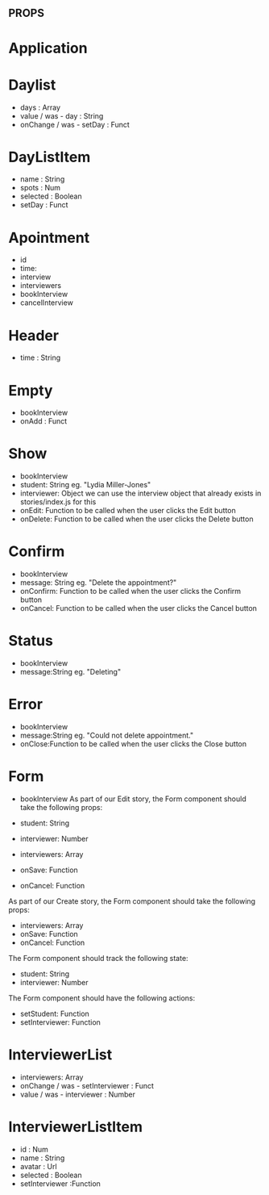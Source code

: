 ## PROPS

# Application

# Daylist

- days : Array
- value / was - day : String
- onChange / was - setDay : Funct

# DayListItem

- name : String
- spots : Num
- selected : Boolean
- setDay : Funct

# Apointment

- id
- time:
- interview
- interviewers
- bookInterview
- cancelInterview

# Header

- time : String

# Empty

- bookInterview
- onAdd : Funct

# Show

- bookInterview
- student: String eg. "Lydia Miller-Jones"
- interviewer: Object we can use the interview object that already exists in stories/index.js for this
- onEdit: Function to be called when the user clicks the Edit button
- onDelete: Function to be called when the user clicks the Delete button

# Confirm

- bookInterview
- message: String eg. "Delete the appointment?"
- onConfirm: Function to be called when the user clicks the Confirm button
- onCancel: Function to be called when the user clicks the Cancel button

# Status

- bookInterview
- message:String eg. "Deleting"

# Error

- bookInterview
- message:String eg. "Could not delete appointment."
- onClose:Function to be called when the user clicks the Close button

# Form

- bookInterview
  As part of our Edit story, the Form component should take the following props:

- student: String
- interviewer: Number
- interviewers: Array
- onSave: Function
- onCancel: Function

As part of our Create story, the Form component should take the following props:

- interviewers: Array
- onSave: Function
- onCancel: Function

The Form component should track the following state:

- student: String
- interviewer: Number

The Form component should have the following actions:

- setStudent: Function
- setInterviewer: Function

# InterviewerList

- interviewers: Array
- onChange / was - setInterviewer : Funct
- value / was - interviewer : Number

# InterviewerListItem

- id : Num
- name : String
- avatar : Url
- selected : Boolean
- setInterviewer :Function
